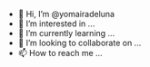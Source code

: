 - 👋 Hi, I’m @yomairadeluna
- 👀 I’m interested in ...
- 🌱 I’m currently learning ...
- 💞️ I’m looking to collaborate on ...
- 📫 How to reach me ...

<!---
yomairadeluna/yomairadeluna is a ✨ special ✨ repository because its `README.md` (this file) appears on your GitHub profile.
You can click the Preview link to take a look at your changes.
--->
